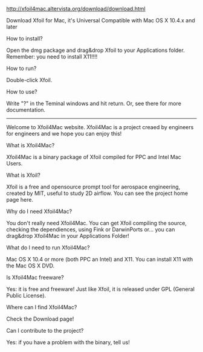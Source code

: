 http://xfoil4mac.altervista.org/download/download.html

Download Xfoil for Mac, it's Universal
Compatible with Mac OS X 10.4.x and later 

How to install?

Open the dmg package and drag&drop Xfoil to your Applications folder.
Remember: you need to install X11!!!!

How to run?

Double-click Xfoil.

How to use?

Write "?" in the Teminal windows and hit return. Or, see there for more documentation.



*******************************

Welcome to Xfoil4Mac website. Xfoil4Mac is a project creaed by engineers for engineers and we hope you can enjoy this!

What is Xfoil4Mac?

Xfoil4Mac is a binary package of Xfoil compiled for PPC and Intel Mac Users.

What is Xfoil?

Xfoil is a free and opensource prompt tool for aerospace engineering, created by MIT, useful to study 2D airflow. You can see the project home page here.

Why do I need Xfoil4Mac?

You don't really need Xfoil4Mac. You can get Xfoil compiling the source, checking the dependiences, using Fink or DarwinPorts or... you can drag&drop Xfoil4Mac in your Applications Folder!

What do I need to run Xfoil4Mac?

Mac OS X 10.4 or more (both PPC an Intel) and X11. You can install X11 with the Mac OS X DVD.

Is Xfoil4Mac freeware?

Yes: it is free and freeware! Just like Xfoil, it is released under GPL (General Public License).

Where can I find Xfoil4Mac?

Check the Download page!

Can I contribute to the project?

Yes: if you have a problem with the binary, tell us! 